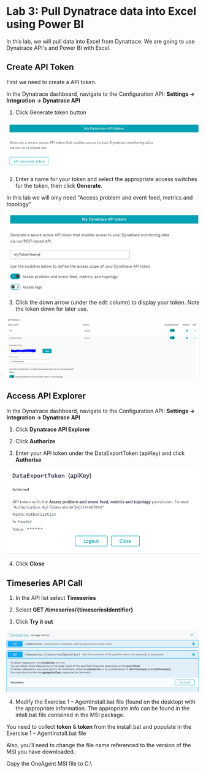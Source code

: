 
# Lab 3: Pull Dynatrace data into Excel using Power BI

In this lab, we will pull data into Excel from Dynatrace. We are going to use Dynatrace API's and Power BI with Excel.

## Create API Token

First we need to create a API token.

In the Dynatrace dashboard, navigate to the Configuration API: **Settings -> Integration -> Dynatrace API**

1. Click Generate token button

![Generate Token](/img/gen-token-button.PNG)

2. Enter a name for your token and select the appropriate access switches for the token, then click **Generate**.

In this lab we will only need "Access problem and event feed, metrics and topology"

![Add Token Name](/img/gen-my-token.PNG)

3. Click the down arrow (under the edit column) to display your token. Note the token down for later use.

![Add Token Name](/img/gen-my-token-result.PNG)

## Access API Explorer

In the Dynatrace dashboard, navigate to the Configuration API: **Settings -> Integration -> Dynatrace API**

1. Click **Dynatrace API Explorer**

2. Click **Authorize**

3. Enter your API token under the DataExportToken (apiKey) and click **Authorise**

![Authorise API](/img/api-auth.PNG)

4. Click **Close**


## Timeseries API Call 

1. In the API list select **Timeseries**

2. Select **GET /timeseries/{timeseriesIdentifier}**

3. Click **Try it out**

![Tryout Timeseries API](/img/tryout-timeseries-api.PNG)



4. Modify the Exercise 1 – AgentInstall.bat file (found on the desktop) with the appropriate information. The appropriate info can be found in the intall.bat file contained in the MSI package.

You need to collect **token** & **token** from the install.bat and populate in the Exercise 1 – AgentInstall.bat file

Also, you'll need to change the file name referenced to the version of the MSI you have downloaded.

Copy the OneAgent MSI file to C:\
